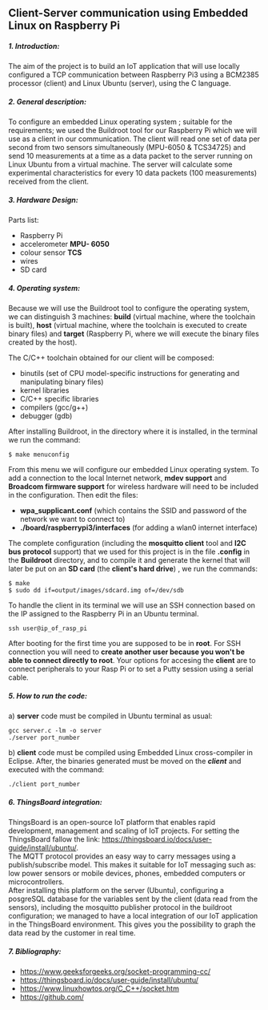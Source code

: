 ## Client-Server communication using Embedded Linux on Raspberry Pi

##### 1. Introduction:

The aim of the project is to build an IoT application that will use locally configured a
TCP communication between Raspberry Pi3 using a BCM2385 processor
(client) and Linux Ubuntu (server), using the C language.

##### 2. General description:

To configure an embedded Linux operating system ; suitable for the requirements;
we used the Buildroot tool for our Raspberry Pi which we will use as a client in our
communication.
The client will read one set of data per second from two sensors simultaneously
(MPU-6050 & TCS34725) and send 10 measurements at a time as a data packet to the
server running on Linux Ubuntu from a virtual machine.
The server will calculate some experimental characteristics for every 10 data packets
(100 measurements) received from the client.

##### 3. Hardware Design:
Parts list:
- Raspberry Pi
- accelerometer **MPU- 6050**
- colour sensor **TCS**
- wires
- SD card

##### 4. Operating system:

Because we will use the Buildroot tool to configure the operating system, we can
distinguish 3 machines: **build** (virtual machine, where the toolchain is built), **host**
(virtual machine, where the toolchain is executed to create binary files) and **target**
(Raspberry Pi, where we will execute the binary files created by the host).

The C/C++ toolchain obtained for our client will be composed:
- binutils (set of CPU model-specific instructions for generating and
    manipulating binary files)
- kernel libraries
- C/C++ specific libraries
- compilers (gcc/g++)
- debugger (gdb)

After installing Buildroot, in the directory where it is installed, in the terminal we run
the command:
```
$ make menuconfig
```

From this menu we will configure our embedded Linux operating system.
To add a connection to the local Internet network, **mdev support** and
**Broadcom firmware support** for wireless hardware will need to be included in the
configuration. Then edit the files:

- **wpa_supplicant.conf** (which contains the SSID and password of the
    network we want to connect to)
- **./board/raspberrypi3/interfaces** (for adding a wlan0 internet interface)


The complete configuration (including the **mosquitto client** tool and **I2C bus
protocol** support) that we used for this project is in the file
**.config** in the **Buildroot** directory, and to compile it and generate the kernel that will
later be put on an **SD card** (the **client's hard drive**) , we run the commands:
```
$ make
$ sudo dd if=output/images/sdcard.img of=/dev/sdb
```

To handle the client in its terminal we will use an SSH connection based
on the IP assigned to the Raspberry Pi in an Ubuntu terminal.
```
ssh user@ip_of_rasp_pi
```
After booting for the first time you are supposed to be in **root**. For SSH connection you will need to **create another user because you won't be able to connect directly to root**.
Your options for accesing the **client** are to connect peripherals to your Rasp Pi or to set a Putty session using a serial cable. 

##### 5. How to run the code:
a) **server** code must be compiled in Ubuntu terminal as usual:
```
gcc server.c -lm -o server 
./server port_number
```
b) **client** code must be compiled using Embedded Linux cross-compiler in Eclipse. After, the binaries generated must be moved on the ***client*** and executed with the command:
```
./client port_number
``` 


##### 6. ThingsBoard integration:
ThingsBoard is an open-source IoT platform that enables rapid development,
management and scaling of IoT projects.
For setting the ThingsBoard fallow the link:
https://thingsboard.io/docs/user-guide/install/ubuntu/.  
The MQTT protocol provides an easy way to carry messages using a
publish/subscribe model. This makes it suitable for IoT messaging such as: low power
sensors or mobile devices, phones, embedded computers or microcontrollers.  
After installing this platform on the server (Ubuntu), configuring a posgreSQL
database for the variables sent by the client (data read from the sensors), including the
mosquitto publisher protocol in the buildroot configuration; we managed to have a
local integration of our IoT application in the ThingsBoard environment.
This gives you the possibility to graph the data read by the customer in real time.


##### 7. Bibliography:
- https://www.geeksforgeeks.org/socket-programming-cc/
- https://thingsboard.io/docs/user-guide/install/ubuntu/
- https://www.linuxhowtos.org/C_C++/socket.htm
- https://github.com/




